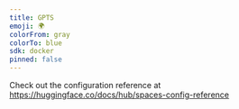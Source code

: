 ```yaml
---
title: GPTS
emoji: 🌍
colorFrom: gray
colorTo: blue
sdk: docker
pinned: false
---
```


Check out the configuration reference at https://huggingface.co/docs/hub/spaces-config-reference
